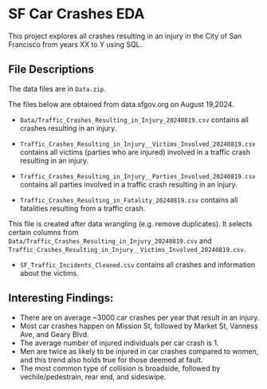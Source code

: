 # SF Car Crashes EDA

This project explores all crashes resulting in an injury in the City of San Francisco from years XX to Y using SQL.

## File Descriptions
The data files are in `Data.zip`.

The files below are obtained from data.sfgov.org on August 19,2024.
- `Data/Traffic_Crashes_Resulting_in_Injury_20240819.csv` contains all crashes resulting in an injury.

- `Traffic_Crashes_Resulting_in_Injury__Victims_Involved_20240819.csv` contains all victims (parties who are injured) involved in a traffic crash resulting in an injury.
  
- `Traffic_Crashes_Resulting_in_Injury__Parties_Involved_20240819.csv` contains all parties involved in a traffic crash resulting in an injury.

- `Traffic_Crashes_Resulting_in_Fatality_20240819.csv` contains all fatalities resulting from a traffic crash.

This file is created after data wrangling (e.g. remove duplicates). It selects certain columns from `Data/Traffic_Crashes_Resulting_in_Injury_20240819.csv` and `Traffic_Crashes_Resulting_in_Injury__Victims_Involved_20240819.csv`. 
- `SF_Traffic_Incidents_Cleaned.csv` contains all crashes and information about the victims.

## Interesting Findings:
- There are on average ~3000 car crashes per year that result in an injury.
- Most car crashes happen on Mission St, followed by Market St, Vanness Ave, and Geary Blvd.
- The average number of injured individuals per car crash is 1.
- Men are twice as likely to be injured in car crashes compared to women, and this trend also holds true for those deemed at fault.
- The most common type of collision is broadside, followed by vechile/pedestrain, rear end, and sideswipe. 
